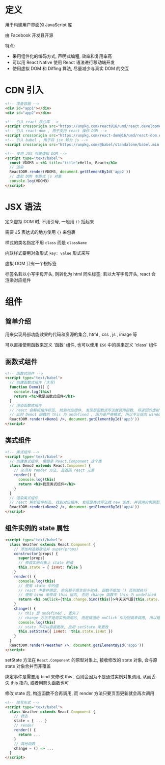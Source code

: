# **定义**

用于构建用户界面的 JavaScript 库

由 Facebook 开发且开源

特点:

- 采用组件化的编码方式, 声明式编程, 效率和复用率高
- 可以用 React Native 使用 React 语法进行移动端开发
- 使用虚拟 DOM 和 Diffing 算法, 尽量减少与真实 DOM 的交互

# **CDN 引入**

```html
<!-- 准备容器 -->
<div id="app1"></div>
<div id="app2"></div>

<!-- 引入 react 核心库 -->
<script crossorigin src="https://unpkg.com/react@16/umd/react.development.js"></script>
<!-- 引入 react-dom , 用于支持 react 操作 DOM -->
<script crossorigin src="https://unpkg.com/react-dom@16/umd/react-dom.development.js"></script>
<!-- 引入 babel , 用于将 jsx 转为 js -->
<script crossorigin src="https://unpkg.com/@babel/standalone/babel.min.js"></script>

<!-- 使用 JSX 创建虚拟 DOM -->
<script type="text/babel">
  const VDOM3 = <h1 title="title">Hello, React</h1>
  // 渲染
  ReactDOM.render(VDOM3, document.getElementById('app2'))
  // 虚拟 DOM 本质式 js 对象
  console.log(VDOM3)
</script>
```

# **JSX 语法**

定义虚拟 DOM 时, 不用引号, 一般用 `()` 括起来

需要 JS 表达式的地方使用 `{}` 来包裹

样式的类名指定不用 `class` 而是 `className`

内联样式要用对象形式 `key: value` 形式来写

虚拟 DOM 只有一个根标签

标签名若以小写字母开头, 则转化为 html 同名标签; 若以大写字母开头, react 会渲染对应组件

# **组件**

## **简单介绍**

用来实现局部功能效果的代码和资源的集合, html , css , js , image 等

可以直接使用函数来定义 '函数' 组件, 也可以使用 `ES6` 中的类来定义 'class' 组件

## **函数式组件**

```html
<!-- 函数式组件 -->
<script type="text/babel">
  // 创建函数式组件 (大写)
  function Demo1() {
    console.log(this)
    return <h1>我是函数式组件</h1>
  }
  // 渲染函数式组件
  // react 会解析组件标签, 找到对应组件, 发现是函数式写法就调用函数, 将返回的虚拟 DOM 转成真实 DOM
  // 此时 Demo1 函数的 this 为 undefined , 因为是严格模式, 所以不让指向 window
  ReactDOM.render(<Demo1 />, document.getElementById('app3'))
</script>
```

## **类式组件**

```html
<!-- 类式组件 -->
<script type='text/babel'>
  // 创建类式组件, 需继承 React.Component 这个类
  class Demo2 extends React.Component {
    // 必须有 render 方法, 且返回 react 元素
    render() {
      console.log(this)
      return <h1>我是类式组件</h1>
    }
  }
  // 渲染类式组件
  // react 解析组件标签, 找到对应组件, 发现是类式写法就 new 该类, 并调用实例原型上的 render 方法, 将返回的虚拟 DOM 转成 真实 DOM
  ReactDOM.render(<Demo2 />, document.getElementById('app4'))
</script>
```

## **组件实例的 state 属性**

```html
<script type="text/babel">
  class Weather extends React.Component {
    // 添加构造器放法并 super(props)
    constructor(props) {
      super(props)
      // 修改实例对象上 state 的值
      this.state = { isHot: false }
    }
    render() {
      console.log(this)
      // 使用 state 中的值
      // react 中事件绑定, 命名基于原生但小驼峰, 函数不能加 () 否则就执行
      // 使用 bind 来修改 this 指向, 否则 change 函数中 this 为 undefined
      return <h1 onClick={this.change.bind(this)}>今天天气很{this.state.isHot ? '炎热' : '凉爽'}</h1>
    }
    change() {
      // this 是 undefined , 丢失了
      // change 方法不是用实例调用的, 而是赋值给 onClick 作为回调来调用, 所以理应是 window , 但类中的方法默认开启局部 'use strict' , 所以是 undefined
      console.log(this)
      // state 不可以直接更改, 应用 setState 来更改
      this.setState({ isHot: !this.state.isHot })
    }
  }
  ReactDOM.render(<Weather />, document.getElementById('app5'))
</script>
```

setState 方法在 `React.Component` 的原型对象上, 接收修改的 state 对象, 会与原 state 对象合并而非覆盖

绑定事件是需要用 bind 来修改 this , 否则会因为不是通过实例对象调用, 从而丢失 this 指向, 或者用箭头函数也可

修改 state 后, 构造函数不会再调用, 而 render 方法只要页面更新就会再次调用

```html
<!-- 简写形式 -->
<script type="text/babel">
  class Weather extends React.Component {
    // 状态
    state = { ... }
    // render
    render() {
      return ...
    }
    // 其他函数
    change = () => ...
  }
</script>
```